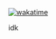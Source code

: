 
[![wakatime](https://wakatime.com/badge/user/cd758337-101a-47c6-93df-5d4be78c83fb.svg?style=for-the-badge)](https://wakatime.com/@cd758337-101a-47c6-93df-5d4be78c83fb)

idk
